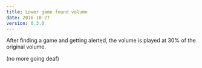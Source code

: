 ```yaml
---
title: Lower game found volume
date: 2016-10-27
version: 0.3.0
---
```


After finding a game and getting alerted, the volume is played at 30% of the original volume.

(no more going deaf)

